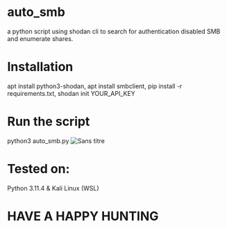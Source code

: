 # auto_smb
a python script using shodan cli to search for authentication disabled SMB and enumerate shares.

# Installation
apt install python3-shodan,
apt install smbclient,
pip install -r requirements.txt,
shodan init YOUR_API_KEY

# Run the script
python3 auto_smb.py
![Sans titre](https://github.com/VBCRACKER/auto_smb/assets/71136824/3634541d-a6ca-41f8-8ae9-9295f9ab29c2)

# Tested on:
Python 3.11.4 & Kali Linux (WSL)

# HAVE A HAPPY HUNTING
